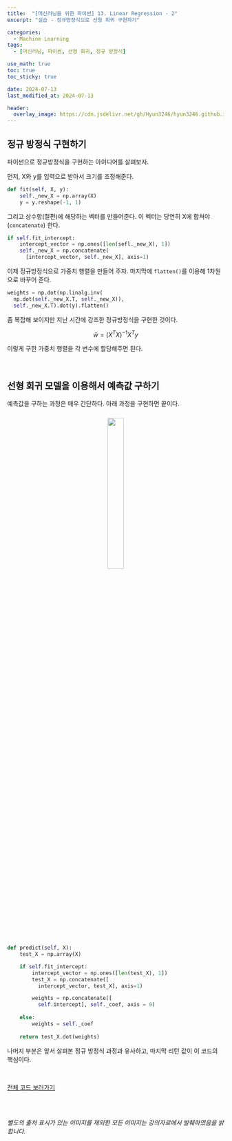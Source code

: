 ```yaml
---
title:  "[머신러닝을 위한 파이썬] 13. Linear Regression - 2"
excerpt: "실습 - 정규방정식으로 선형 회귀 구현하기"

categories:
  - Machine Learning
tags:
  - [머신러닝, 파이썬, 선형 회귀, 정규 방정식]

use_math: true
toc: true
toc_sticky: true

date: 2024-07-13
last_modified_at: 2024-07-13

header:
  overlay_image: https://cdn.jsdelivr.net/gh/Hyun3246/hyun3246.github.io@master/image/overlay image/Python for machine learning.png
---
```

## 정규 방정식 구현하기
파이썬으로 정규방정식을 구현하는 아이디어를 살펴보자.

먼저, X와 y를 입력으로 받아서 크기를 조정해준다.

```python
def fit(self, X, y):
    self._new_X = np.array(X)
    y = y.reshape(-1, 1)
```

그리고 상수항(절편)에 해당하는 벡터를 만들어준다. 이 벡터는 당연히 X에 합쳐야(`concatenate`) 한다.

```python
if self.fit_intercept:
    intercept_vector = np.ones([len(sefl._new_X), 1])
    self._new_X = np.concatenate(
      [intercept_vector, self._new_X], axis=1)
```

이제 정규방정식으로 가중치 행렬을 만들어 주자. 마지막에 `flatten()`를 이용해 1차원으로 바꾸어 준다.

```python
weights = np.dot(np.linalg.inv(
  np.dot(self._new_X.T, self._new_X)), 
  self._new_X.T).dot(y).flatten()
```
좀 복잡해 보이지만 지난 시간에 강조한 정규방정식을 구현한 것이다.

$$\hat{w} = (X^{T}X)^{-1}X^{T}y$$

이렇게 구한 가중치 행렬을 각 변수에 할당해주면 된다.

<br/>

## 선형 회귀 모델을 이용해서 예측값 구하기
예측값을 구하는 과정은 매우 간단하다. 아래 과정을 구현하면 끝이다.
<br/>
<figure style="display:block; text-align:center;">
  <img src="https://cdn.jsdelivr.net/gh/Hyun3246/hyun3246.github.io@master/image/머신러닝을 위한 파이썬/정규 방정식 y, X, w.png"
       style="width: 30%; height: auto; margin:10px">
</figure>
<br/>

```python
def predict(self, X):
    test_X = np.array(X)

    if self.fit_intercept:
        intercept_vector = np.ones([len(test_X), 1])
        test_X = np.concatenate([
          intercept_vector, test_X], axis=1)

        weights = np.concatenate([
          self.intercept], self._coef, axis = 0)
    
    else:
        weights = self._coef
    
    return test_X.dot(weights)
```

나머지 부분은 앞서 살펴본 정규 방정식 과정과 유사하고, 마지막 리턴 값이 이 코드의 핵심이다.

<br/>

[전체 코드 보러가기](https://github.com/Hyun3246/Code-Warehouse/blob/main/Python%20for%20ML/Assignment%203_normal_equation_lr.py)

<br/>
<br/>

*별도의 출처 표시가 있는 이미지를 제외한 모든 이미지는 강의자료에서 발췌하였음을 밝힙니다.*